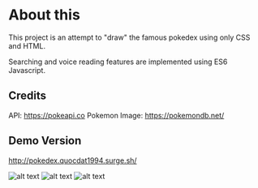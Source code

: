 # About this
This project is an attempt to "draw" the famous pokedex using only CSS and HTML. 

Searching and voice reading features are implemented using ES6 Javascript. 

## Credits
API: https://pokeapi.co
Pokemon Image: https://pokemondb.net/

## Demo Version
http://pokedex.quocdat1994.surge.sh/

![alt text](https://i.ibb.co/K95ST4F/pokedex1.png)
![alt text](https://i.ibb.co/gmfZ1YQ/pokedex2.png)
![alt text](https://i.ibb.co/S79rNQG/pokedex3.png)

